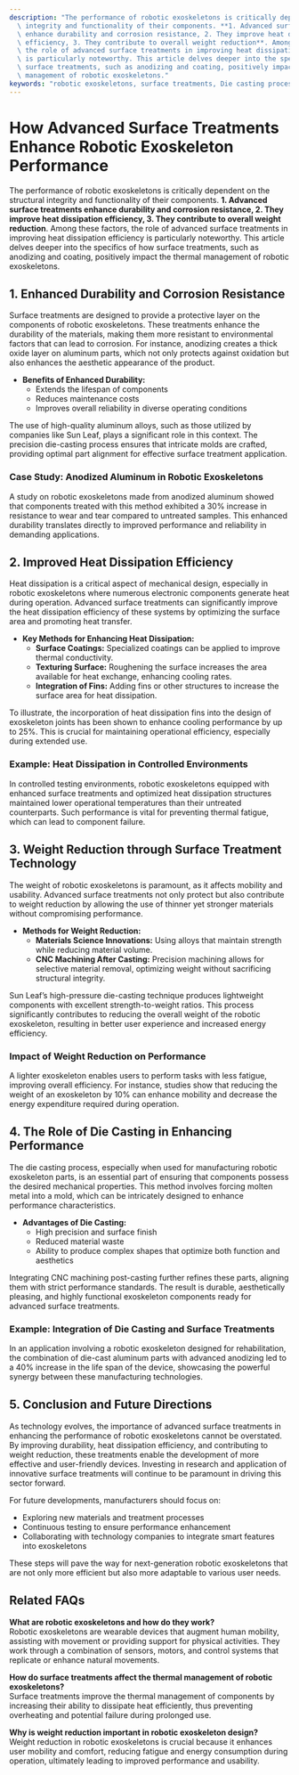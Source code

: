 ```yaml
---
description: "The performance of robotic exoskeletons is critically dependent on the structural\
  \ integrity and functionality of their components. **1. Advanced surface treatments\
  \ enhance durability and corrosion resistance, 2. They improve heat dissipation\
  \ efficiency, 3. They contribute to overall weight reduction**. Among these factors,\
  \ the role of advanced surface treatments in improving heat dissipation efficiency\
  \ is particularly noteworthy. This article delves deeper into the specifics of how\
  \ surface treatments, such as anodizing and coating, positively impact the thermal\
  \ management of robotic exoskeletons."
keywords: "robotic exoskeletons, surface treatments, Die casting process, Heat dissipation performance"
---
```

# How Advanced Surface Treatments Enhance Robotic Exoskeleton Performance

The performance of robotic exoskeletons is critically dependent on the structural integrity and functionality of their components. **1. Advanced surface treatments enhance durability and corrosion resistance, 2. They improve heat dissipation efficiency, 3. They contribute to overall weight reduction**. Among these factors, the role of advanced surface treatments in improving heat dissipation efficiency is particularly noteworthy. This article delves deeper into the specifics of how surface treatments, such as anodizing and coating, positively impact the thermal management of robotic exoskeletons.

## 1. Enhanced Durability and Corrosion Resistance

Surface treatments are designed to provide a protective layer on the components of robotic exoskeletons. These treatments enhance the durability of the materials, making them more resistant to environmental factors that can lead to corrosion. For instance, anodizing creates a thick oxide layer on aluminum parts, which not only protects against oxidation but also enhances the aesthetic appearance of the product.

- **Benefits of Enhanced Durability:**
  - Extends the lifespan of components
  - Reduces maintenance costs
  - Improves overall reliability in diverse operating conditions

The use of high-quality aluminum alloys, such as those utilized by companies like Sun Leaf, plays a significant role in this context. The precision die-casting process ensures that intricate molds are crafted, providing optimal part alignment for effective surface treatment application. 

### Case Study: Anodized Aluminum in Robotic Exoskeletons

A study on robotic exoskeletons made from anodized aluminum showed that components treated with this method exhibited a 30% increase in resistance to wear and tear compared to untreated samples. This enhanced durability translates directly to improved performance and reliability in demanding applications.

## 2. Improved Heat Dissipation Efficiency

Heat dissipation is a critical aspect of mechanical design, especially in robotic exoskeletons where numerous electronic components generate heat during operation. Advanced surface treatments can significantly improve the heat dissipation efficiency of these systems by optimizing the surface area and promoting heat transfer.

- **Key Methods for Enhancing Heat Dissipation:**
  - **Surface Coatings:** Specialized coatings can be applied to improve thermal conductivity.
  - **Texturing Surface:** Roughening the surface increases the area available for heat exchange, enhancing cooling rates.
  - **Integration of Fins:** Adding fins or other structures to increase the surface area for heat dissipation.

To illustrate, the incorporation of heat dissipation fins into the design of exoskeleton joints has been shown to enhance cooling performance by up to 25%. This is crucial for maintaining operational efficiency, especially during extended use.

### Example: Heat Dissipation in Controlled Environments

In controlled testing environments, robotic exoskeletons equipped with enhanced surface treatments and optimized heat dissipation structures maintained lower operational temperatures than their untreated counterparts. Such performance is vital for preventing thermal fatigue, which can lead to component failure.

## 3. Weight Reduction through Surface Treatment Technology

The weight of robotic exoskeletons is paramount, as it affects mobility and usability. Advanced surface treatments not only protect but also contribute to weight reduction by allowing the use of thinner yet stronger materials without compromising performance.

- **Methods for Weight Reduction:**
  - **Materials Science Innovations:** Using alloys that maintain strength while reducing material volume.
  - **CNC Machining After Casting:** Precision machining allows for selective material removal, optimizing weight without sacrificing structural integrity.

Sun Leaf’s high-pressure die-casting technique produces lightweight components with excellent strength-to-weight ratios. This process significantly contributes to reducing the overall weight of the robotic exoskeleton, resulting in better user experience and increased energy efficiency.

### Impact of Weight Reduction on Performance

A lighter exoskeleton enables users to perform tasks with less fatigue, improving overall efficiency. For instance, studies show that reducing the weight of an exoskeleton by 10% can enhance mobility and decrease the energy expenditure required during operation.

## 4. The Role of Die Casting in Enhancing Performance

The die casting process, especially when used for manufacturing robotic exoskeleton parts, is an essential part of ensuring that components possess the desired mechanical properties. This method involves forcing molten metal into a mold, which can be intricately designed to enhance performance characteristics.

- **Advantages of Die Casting:**
  - High precision and surface finish
  - Reduced material waste
  - Ability to produce complex shapes that optimize both function and aesthetics

Integrating CNC machining post-casting further refines these parts, aligning them with strict performance standards. The result is durable, aesthetically pleasing, and highly functional exoskeleton components ready for advanced surface treatments.

### Example: Integration of Die Casting and Surface Treatments

In an application involving a robotic exoskeleton designed for rehabilitation, the combination of die-cast aluminum parts with advanced anodizing led to a 40% increase in the life span of the device, showcasing the powerful synergy between these manufacturing technologies.

## 5. Conclusion and Future Directions

As technology evolves, the importance of advanced surface treatments in enhancing the performance of robotic exoskeletons cannot be overstated. By improving durability, heat dissipation efficiency, and contributing to weight reduction, these treatments enable the development of more effective and user-friendly devices. Investing in research and application of innovative surface treatments will continue to be paramount in driving this sector forward.

For future developments, manufacturers should focus on:
- Exploring new materials and treatment processes
- Continuous testing to ensure performance enhancement
- Collaborating with technology companies to integrate smart features into exoskeletons

These steps will pave the way for next-generation robotic exoskeletons that are not only more efficient but also more adaptable to various user needs.

## Related FAQs

**What are robotic exoskeletons and how do they work?**  
Robotic exoskeletons are wearable devices that augment human mobility, assisting with movement or providing support for physical activities. They work through a combination of sensors, motors, and control systems that replicate or enhance natural movements.

**How do surface treatments affect the thermal management of robotic exoskeletons?**  
Surface treatments improve the thermal management of components by increasing their ability to dissipate heat efficiently, thus preventing overheating and potential failure during prolonged use.

**Why is weight reduction important in robotic exoskeleton design?**  
Weight reduction in robotic exoskeletons is crucial because it enhances user mobility and comfort, reducing fatigue and energy consumption during operation, ultimately leading to improved performance and usability.
